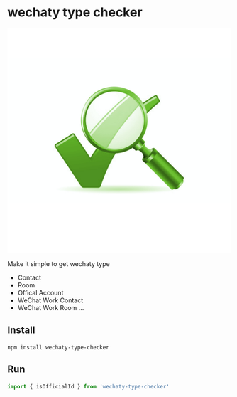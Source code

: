 # wechaty type checker

![wechaty-type](docs/images/logo.png)

Make it simple to get wechaty type

- Contact
- Room
- Offical Account
- WeChat Work Contact
- WeChat Work Room
...

## Install

```shell
npm install wechaty-type-checker
```

## Run

```ts
import { isOfficialId } from 'wechaty-type-checker'
```

